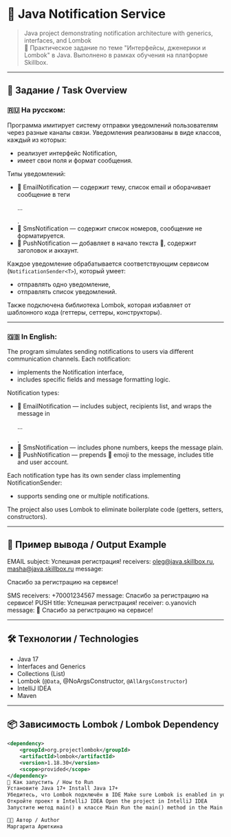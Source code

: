 # 🔔 Java Notification Service

> Java project demonstrating notification architecture with generics, interfaces, and Lombok  
> 📘 Практическое задание по теме "Интерфейсы, дженерики и Lombok" в Java. Выполнено в рамках обучения на платформе Skillbox.

---

## 🧩 Задание / Task Overview

### 🇷🇺 На русском:

Программа имитирует систему отправки уведомлений пользователям через разные каналы связи. Уведомления реализованы в виде классов, каждый из которых:
- реализует интерфейс Notification,
- имеет свои поля и формат сообщения.

Типы уведомлений:
- 📧 EmailNotification — содержит тему, список email и оборачивает сообщение в теги <p>...</p>.
- 📱 SmsNotification — содержит список номеров, сообщение не форматируется.
- 📲 PushNotification — добавляет в начало текста 👋, содержит заголовок и аккаунт.

Каждое уведомление обрабатывается соответствующим сервисом (`NotificationSender<T>`), который умеет:
- отправлять одно уведомление,
- отправлять список уведомлений.

Также подключена библиотека Lombok, которая избавляет от шаблонного кода (геттеры, сеттеры, конструкторы).

---

### 🇬🇧 In English:

The program simulates sending notifications to users via different communication channels. Each notification:
- implements the Notification interface,
- includes specific fields and message formatting logic.

Notification types:
- 📧 EmailNotification — includes subject, recipients list, and wraps the message in <p>...</p>.
- 📱 SmsNotification — includes phone numbers, keeps the message plain.
- 📲 PushNotification — prepends 👋 emoji to the message, includes title and user account.

Each notification type has its own sender class implementing NotificationSender<T>:
- supports sending one or multiple notifications.

The project also uses Lombok to eliminate boilerplate code (getters, setters, constructors).

---

## 💬 Пример вывода / Output Example

EMAIL subject: Успешная регистрация! receivers: oleg@java.skillbox.ru, masha@java.skillbox.ru message: <p>Спасибо за регистрацию на сервисе!</p>
SMS receivers: +70001234567 message: Спасибо за регистрацию на сервисе!
PUSH title: Успешная регистрация! receiver: o.yanovich message: 👋 Спасибо за регистрацию на сервисе!

---

## 🛠 Технологии / Technologies

- Java 17
- Interfaces and Generics
- Collections (List)
- Lombok (`@Data`, @NoArgsConstructor, `@AllArgsConstructor`)
- IntelliJ IDEA
- Maven

---

## 📦 Зависимость Lombok / Lombok Dependency

```xml
<dependency>
    <groupId>org.projectlombok</groupId>
    <artifactId>lombok</artifactId>
    <version>1.18.30</version>
    <scope>provided</scope>
</dependency>
🚀 Как запустить / How to Run
Установите Java 17+ Install Java 17+
Убедитесь, что Lombok подключён в IDE Make sure Lombok is enabled in your IDE
Откройте проект в IntelliJ IDEA Open the project in IntelliJ IDEA
Запустите метод main() в классе Main Run the main() method in the Main class

👩‍💻 Автор / Author
Маргарита Арюткина